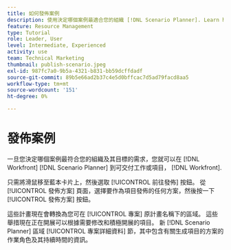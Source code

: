 ```yaml
---
title: 如何發佈案例
description: 使用決定哪個案例最適合您的組織 [!DNL Scenario Planner]. Learn how to publish the scenario and turn the plan into a [!DNL Workfront] 專案。
feature: Resource Management
type: Tutorial
role: Leader, User
level: Intermediate, Experienced
activity: use
team: Technical Marketing
thumbnail: publish-scenario.jpeg
exl-id: 987fc7a0-9b5a-4321-b831-bb59dcffdadf
source-git-commit: 89b5e66ad2b37c4e5d0bffcac7d5ad79facd8aa5
workflow-type: tm+mt
source-wordcount: '151'
ht-degree: 0%

---
```


# 發佈案例

一旦您決定哪個案例最符合您的組織及其目標的需求，您就可以在 [!DNL Workfront] [!DNL Scenario Planner] 到可交付工作或項目， [!DNL Workfront].

只需將滑鼠移至藍本卡片上，然後選取 [!UICONTROL 前往發佈] 按鈕。 從 [!UICONTROL 發佈方案] 頁面，選擇要作為項目發佈的任何方案，然後按一下 [!UICONTROL 發佈方案] 按鈕。

這些計畫現在會轉換為您可在 [!UICONTROL 專案] 原計畫名稱下的區域。 這些舉措現在正在開展可以根據需要修改和積極開展的項目。 新 [!DNL Scenario Planner] 區域 [!UICONTROL 專案詳細資料] 節，其中包含有關生成項目的方案的作業角色及其持續時間的資訊。
